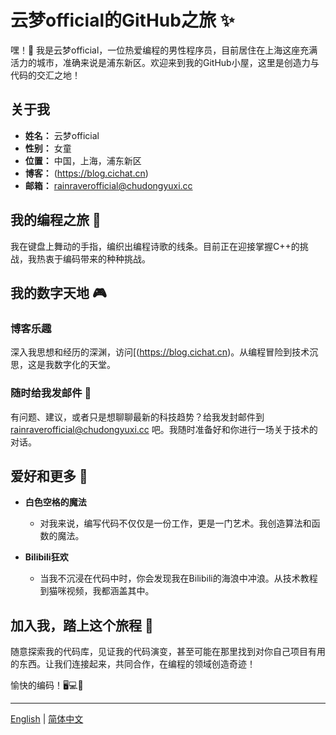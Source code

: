 # 云梦official的GitHub之旅 ✨

嘿！👋 我是云梦official，一位热爱编程的男性程序员，目前居住在上海这座充满活力的城市，准确来说是浦东新区。欢迎来到我的GitHub小屋，这里是创造力与代码的交汇之地！

## 关于我

- **姓名：** 云梦official
- **性别：** 女童
- **位置：** 中国，上海，浦东新区
- **博客：** (https://blog.cichat.cn)
- **邮箱：** rainraverofficial@chudongyuxi.cc

## 我的编程之旅 🚀

我在键盘上舞动的手指，编织出编程诗歌的线条。目前正在迎接掌握C++的挑战，我热衷于编码带来的种种挑战。

## 我的数字天地 🎮

### 博客乐趣
深入我思想和经历的深渊，访问[(https://blog.cichat.cn)。从编程冒险到技术沉思，这是我数字化的天堂。

### 随时给我发邮件 📧
有问题、建议，或者只是想聊聊最新的科技趋势？给我发封邮件到 rainraverofficial@chudongyuxi.cc 吧。我随时准备好和你进行一场关于技术的对话。

## 爱好和更多 🌈

- **白色空格的魔法**
  - 对我来说，编写代码不仅仅是一份工作，更是一门艺术。我创造算法和函数的魔法。

- **Bilibili狂欢**
  - 当我不沉浸在代码中时，你会发现我在Bilibili的海浪中冲浪。从技术教程到猫咪视频，我都涵盖其中。

## 加入我，踏上这个旅程 🚀

随意探索我的代码库，见证我的代码演变，甚至可能在那里找到对你自己项目有用的东西。让我们连接起来，共同合作，在编程的领域创造奇迹！

愉快的编码！🖥️💻🚀

---

[English](README.md) | [简体中文](README_zh.md)
